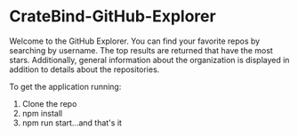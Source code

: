 # CrateBind-GitHub-Explorer

Welcome to the GitHub Explorer. You can find your favorite repos by searching by username. The top results are returned that have the most stars. Additionally, general information about the organization is displayed in addition to details about the repositories.

To get the application running:

1) Clone the repo
2) npm install
3) npm run start...and that's it
